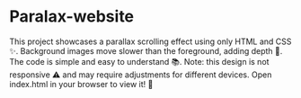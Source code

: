 # Paralax-website
This project showcases a parallax scrolling effect using only HTML and CSS ✨. Background images move slower than the foreground, adding depth 🎨. The code is simple and easy to understand 📚. Note: this design is not responsive ⚠️ and may require adjustments for different devices. Open index.html in your browser to view it! 🚀
